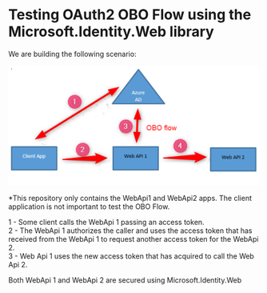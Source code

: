 # Testing OAuth2 OBO Flow using the Microsoft.Identity.Web library

We are building the following scenario:

![Alt Text](https://github.com/karlospn/testing-obo-flow-with-microsoft-identity-web-library/blob/main/docs/obo-flow.png)

*This repository only contains the WebApi1 and WebApi2 apps. The client application is not important to test the OBO Flow.   

1 - Some client calls the WebApi 1 passing an access token.   
2 - The WebApi 1 authorizes the caller and uses the access token that has received from the WebApi 1 to request another access token for the WebApi 2.    
3 - Web Api 1 uses the new access token that has acquired to call the Web Api 2.      

Both WebApi 1 and WebApi 2 are secured using Microsoft.Identity.Web    
